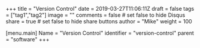 +++
title = "Version Control"
date = 2019-03-27T11:06:11Z
draft = false
tags = ["tag1","tag2"]
image = ""
comments = false # set false to hide Disqus
share = true	# set false to hide share buttons
author = "Mike"
weight = 100

[menu.main] 
    Name = "Version Control" 
    identifier = "version-control"
    parent = "software"
+++